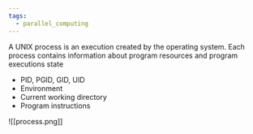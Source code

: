 ```yaml
---
tags:
  - parallel_computing
---
```

A UNIX process is an execution created by the operating system. Each process contains information about program resources and program executions state
- PID, PGID, GID, UID 
- Environment
- Current working directory
- Program instructions

![[process.png]]
